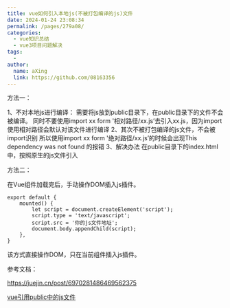 ```yaml
---
title: vue如何引入本地js(不被打包编译的js)文件
date: 2024-01-24 23:08:34
permalink: /pages/279a08/
categories:
  - vue知识总结
  - vue3项目问题解决
tags:
  - 
author: 
  name: aXing
  link: https://github.com/08163356
---
```




方法一：

1、不对本地js进行编译：
需要将js放到public目录下，在public目录下的文件不会被编译。
同时不要使用import xx form '相对路径/xx.js’去引入xx.js，因为import使用相对路径会默认对该文件进行编译
2、其次不被打包编译的js文件，不会被import识别
所以使用import xx form '绝对路径/xx.js’的时候会出现This dependency was not found 的报错
3、解决办法
在public目录下的index.html中，按照原生的js文件引入

方法二：

在Vue组件加载完后，手动操作DOM插入js插件。
<!-- more -->

```
export default {
    mounted() {
        let script = document.createElement('script');
        script.type = 'text/javascript';
        script.src = '你的js文件地址';
        document.body.appendChild(script);
    },
}

```

该方式直接操作DOM，只在当前组件插入js插件。

参考文档：

https://juejin.cn/post/6970281486469562375

[vue引用public中的js文件](https://www.jianshu.com/p/cc6e67ce4c07)


